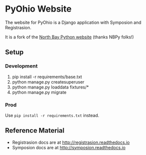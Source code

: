 PyOhio Website
==============

The website for PyOhio is a Django application with Symposion and Registrasion.

It is a fork of the [North Bay Python website](https://github.com/northbaypython/website) (thanks NBPy folks!)

## Setup

### Development

1. pip install -r requirements/base.txt
2. python manage.py createsuperuser
3. python manage.py loaddata fixtures/*
4. python manage.py migrate

### Prod

Use `pip install -r requirements.txt` instead.

## Reference Material

* Registrasion docs are at http://registrasion.readthedocs.io
* Symposion docs are at http://symposion.readthedocs.io
